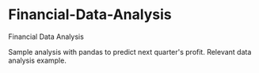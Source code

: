 # Financial-Data-Analysis
Financial Data Analysis

Sample analysis with pandas to predict next quarter's profit. Relevant data analysis example.
